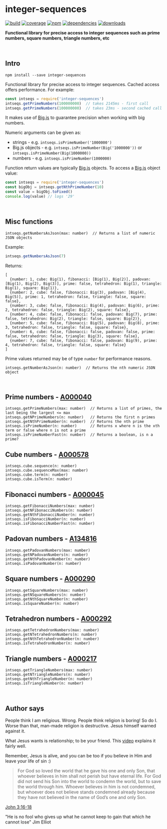 # integer-sequences

[![build](https://img.shields.io/travis/danday74/integer-sequences/master.svg?label=linux)](https://travis-ci.org/danday74/integer-sequences)
[![coverage](https://coveralls.io/repos/github/danday74/integer-sequences/badge.svg)](https://coveralls.io/github/danday74/integer-sequences)
[![npm](https://img.shields.io/npm/v/integer-sequences.svg)](https://www.npmjs.com/package/integer-sequences)
[![dependencies](https://david-dm.org/danday74/integer-sequences/status.svg)](https://david-dm.org/danday74/integer-sequences)
[![downloads](https://img.shields.io/npm/dm/integer-sequences.svg)](https://www.npmjs.com/package/integer-sequences)

**Functional library for precise access to integer sequences such as prime numbers, square numbers, triangle numbers, etc**





<br>

## Intro

`npm install --save integer-sequences`

Functional library for precise access to integer sequences. Cached access offers performance. For example:

```javascript 1.7
const intseqs = require('integer-sequences')
intseqs.getPrimeNumbers(100000000)  // takes 2145ms - first call
intseqs.getPrimeNumbers(100000000)  // takes 23ms - second cached call
```

It makes use of [Big.js](http://mikemcl.github.io/big.js) to guarantee precision when working with big numbers.

Numeric arguments can be given as:
 
* strings - e.g. `intseqs.isPrimeNumber('1000000')`
* Big.js objects - e.g. `intseqs.isPrimeNumber(Big('1000000'))` or `intseqs.isPrimeNumber(Big(1000000))`
* numbers - e.g. `intseqs.isPrimeNumber(1000000)`

Function return values are typically [Big.js](http://mikemcl.github.io/big.js) objects. To access a [Big.js](http://mikemcl.github.io/big.js) object value:

```javascript 1.7
const intseqs = require('integer-sequences')
const bigObj = intseqs.getNthPrimeNumber(10)
const value = bigObj.toFixed()
console.log(value) // logs '29'
```





<br>

## Misc functions

```
intseqs.getNumbersAsJson(max: number)  // Returns a list of numeric JSON objects
```

Example:

```javascript 1.7
intseqs.getNumbersAsJson(7)
```

Returns:

```metadata json
[
  {number: 1, cube: Big(1), fibonacci: [Big(1), Big(2)], padovan: [Big(1), Big(2), Big(3)], prime: false, tetrahedron: Big(1), triangle: Big(1), square: Big(1)},
  {number: 2, cube: false, fibonacci: Big(3), padovan: [Big(4), Big(5)], prime: 1, tetrahedron: false, triangle: false, square: false},
  {number: 3, cube: false, fibonacci: Big(4), padovan: Big(6), prime: 2, tetrahedron: false, triangle: Big(2), square: false},
  {number: 4, cube: false, fibonacci: false, padovan: Big(7), prime: false, tetrahedron: Big(2), triangle: false, square: Big(2)},
  {number: 5, cube: false, fibonacci: Big(5), padovan: Big(8), prime: 3, tetrahedron: false, triangle: false, square: false},
  {number: 6, cube: false, fibonacci: false, padovan: false, prime: false, tetrahedron: false, triangle: Big(3), square: false},
  {number: 7, cube: false, fibonacci: false, padovan: Big(9), prime: 4, tetrahedron: false, triangle: false, square: false}
]
```

Prime values returned may be of type `number` for performance reasons.

```
intseqs.getNumberAsJson(n: number)  // Returns the nth numeric JSON object
```





<br>

## Prime numbers - [A000040](https://oeis.org/A000040)

```
intseqs.getPrimeNumbers(max: number)  // Returns a list of primes, the last being the largest <= max
intseqs.getNPrimeNumbers(n: number)   // Returns the first n primes
intseqs.getNthPrimeNumber(n: number)  // Returns the nth prime
intseqs.isPrimeNumber(n: number)      // Returns x where n is the xth term or false where n is not a prime
intseqs.isPrimeNumberFast(n: number)  // Returns a boolean, is n a prime?
```

## Cube numbers - [A000578](https://oeis.org/A000578)

```
intseqs.cube.sequence(n: number)
intseqs.cube.sequenceMax(max: number)
intseqs.cube.term(n: number)
intseqs.cube.isTerm(n: number)
```

## Fibonacci numbers - [A000045](https://oeis.org/A000045)

```
intseqs.getFibonacciNumbers(max: number)
intseqs.getNFibonacciNumbers(n: number)
intseqs.getNthFibonacciNumber(n: number)
intseqs.isFibonacciNumber(n: number)
intseqs.isFibonacciNumberFast(n: number)
```

## Padovan numbers - [A134816](https://oeis.org/A134816)

```
intseqs.getPadovanNumbers(max: number)
intseqs.getNPadovanNumbers(n: number)
intseqs.getNthPadovanNumber(n: number)
intseqs.isPadovanNumber(n: number)
```

## Square numbers - [A000290](https://oeis.org/A000290)

```
intseqs.getSquareNumbers(max: number)
intseqs.getNSquareNumbers(n: number)
intseqs.getNthSquareNumber(n: number)
intseqs.isSquareNumber(n: number)
```

## Tetrahedron numbers - [A000292](https://oeis.org/A000292)

```
intseqs.getTetrahedronNumbers(max: number)
intseqs.getNTetrahedronNumbers(n: number)
intseqs.getNthTetrahedronNumber(n: number)
intseqs.isTetrahedronNumber(n: number)
```

## Triangle numbers - [A000217](https://oeis.org/A000217)

```
intseqs.getTriangleNumbers(max: number)
intseqs.getNTriangleNumbers(n: number)
intseqs.getNthTriangleNumber(n: number)
intseqs.isTriangleNumber(n: number)
```





<br>

## Author says

People think I am religious. Wrong. People think religion is boring! So do I. Worse than that, man-made religion is destructive. Jesus himself warned against it.

What Jesus wants is relationship; to be your friend. This [video](https://www.youtube.com/watch?v=1IAhDGYlpqY) explains it fairly well.

Remember, Jesus is alive, and you can be too if you believe in Him and leave your life of sin :)

> For God so loved the world that he gave his one and only Son, that whoever believes in him shall not perish but have eternal life. For God did not send his Son into the world to condemn the world, but to save the world through him. Whoever believes in him is not condemned, but whoever does not believe stands condemned already because they have not believed in the name of God’s one and only Son.

[John 3:16-18](https://www.bible.com/en-GB/bible/111/JHN.3.16-18.niv)

"He is no fool who gives up what he cannot keep to gain that which he cannot lose" Jim Elliot


